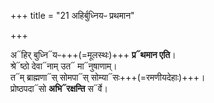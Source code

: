 +++
title = "21 अहिर्बुध्नियᳶ प्रथमान"

+++

अ᳓हिर् बुध्नि᳓यᳶ+++(=मूलस्थः)+++ **प्र᳓थमान एति**।  
श्रे᳓ष्ठो देवा᳓नाम् उत᳓ मा᳓नुषाणाम्।  
त᳓म् ब्राह्मणा᳓स् सोमपा᳓स् सोम्या᳓सः+++(=रमणीयदेहाः)+++।  
प्रोष्ठपदा᳓सो **अभि᳓रक्षन्ति** स᳓र्वे।  
